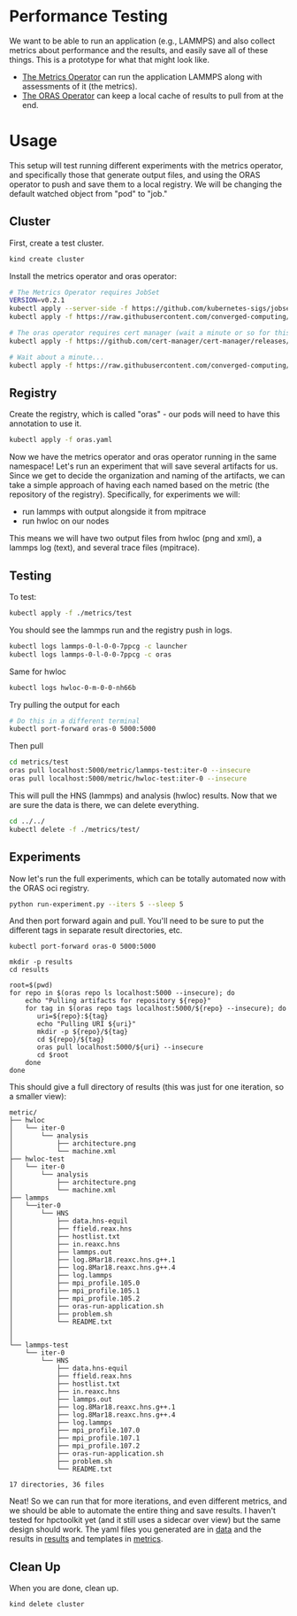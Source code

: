 # Performance Testing

We want to be able to run an application (e.g., LAMMPS) and also collect metrics about performance and the results, and easily save all of these things. This is a prototype for what that might look like.

 - [The Metrics Operator](https://github.com/converged-computing/metrics-operator) can run the application LAMMPS along with assessments of it (the metrics).
 - [The ORAS Operator](https://github.com/converged-computing/oras-operator) can keep a local cache of results to pull from at the end.
 
# Usage

This setup will test running different experiments with the metrics operator, and specifically those that generate output files,
and using the ORAS operator to push and save them to a local registry. We will be changing the default watched object from "pod" to
"job."

## Cluster

First, create a test cluster.

```bash
kind create cluster
```

Install the metrics operator and oras operator:

```bash
# The Metrics Operator requires JobSet
VERSION=v0.2.1
kubectl apply --server-side -f https://github.com/kubernetes-sigs/jobset/releases/download/$VERSION/manifests.yaml
kubectl apply -f https://raw.githubusercontent.com/converged-computing/metrics-operator/main/examples/dist/metrics-operator.yaml

# The oras operator requires cert manager (wait a minute or so for this to be ready)
kubectl apply -f https://github.com/cert-manager/cert-manager/releases/download/v1.13.1/cert-manager.yaml

# Wait about a minute...
kubectl apply -f https://raw.githubusercontent.com/converged-computing/oras-operator/main/examples/dist/oras-operator.yaml
```

## Registry

Create the registry, which is called "oras" - our pods will need to have this annotation to use it.

```bash
kubectl apply -f oras.yaml
```

Now we have the metrics operator and oras operator running in the same namespace! Let's run an experiment that will save several artifacts for us. Since we get to decide the organization and naming of the artifacts, we can take a simple approach of having each named based on the metric (the repository of the registry). Specifically, for experiments we will:

 - run lammps with output alongside it from mpitrace
 - run hwloc on our nodes

This means we will have two output files from hwloc (png and xml), a lammps log (text), and several trace files (mpitrace). 

## Testing

To test:

```bash
kubectl apply -f ./metrics/test
```

You should see the lammps run and the registry push in logs.

```bash
kubectl logs lammps-0-l-0-0-7ppcg -c launcher
kubectl logs lammps-0-l-0-0-7ppcg -c oras
```
Same for hwloc

```bash
kubectl logs hwloc-0-m-0-0-nh66b 
```

Try pulling the output for each

```bash
# Do this in a different terminal
kubectl port-forward oras-0 5000:5000
```

Then pull

```bash
cd metrics/test
oras pull localhost:5000/metric/lammps-test:iter-0 --insecure
oras pull localhost:5000/metric/hwloc-test:iter-0 --insecure
```

This will pull the HNS (lammps) and analysis (hwloc) results.
Now that we are sure the data is there, we can delete everything.

```bash
cd ../../
kubectl delete -f ./metrics/test/
```

## Experiments

Now let's run the full experiments, which can be totally automated now with the ORAS oci registry.

```bash
python run-experiment.py --iters 5 --sleep 5
```

And then port forward again and pull. You'll need to be sure to put the different tags in separate result directories, etc.

```
kubectl port-forward oras-0 5000:5000
```
```
mkdir -p results
cd results
```

```console
root=$(pwd)
for repo in $(oras repo ls localhost:5000 --insecure); do
    echo "Pulling artifacts for repository ${repo}"
    for tag in $(oras repo tags localhost:5000/${repo} --insecure); do
       uri=${repo}:${tag}       
       echo "Pulling URI ${uri}"
       mkdir -p ${repo}/${tag}
       cd ${repo}/${tag}
       oras pull localhost:5000/${uri} --insecure
       cd $root
    done
done
```

This should give a full directory of results (this was just for one iteration, so a smaller view):

```console
metric/
├── hwloc
│   └── iter-0
│       └── analysis
│           ├── architecture.png
│           └── machine.xml
├── hwloc-test
│   └── iter-0
│       └── analysis
│           ├── architecture.png
│           └── machine.xml
├── lammps
│   └──iter-0
│       └── HNS
│           ├── data.hns-equil
│           ├── ffield.reax.hns
│           ├── hostlist.txt
│           ├── in.reaxc.hns
│           ├── lammps.out
│           ├── log.8Mar18.reaxc.hns.g++.1
│           ├── log.8Mar18.reaxc.hns.g++.4
│           ├── log.lammps
│           ├── mpi_profile.105.0
│           ├── mpi_profile.105.1
│           ├── mpi_profile.105.2
│           ├── oras-run-application.sh
│           ├── problem.sh
│           └── README.txt
│    
│
└── lammps-test
    └── iter-0
        └── HNS
            ├── data.hns-equil
            ├── ffield.reax.hns
            ├── hostlist.txt
            ├── in.reaxc.hns
            ├── lammps.out
            ├── log.8Mar18.reaxc.hns.g++.1
            ├── log.8Mar18.reaxc.hns.g++.4
            ├── log.lammps
            ├── mpi_profile.107.0
            ├── mpi_profile.107.1
            ├── mpi_profile.107.2
            ├── oras-run-application.sh
            ├── problem.sh
            └── README.txt

17 directories, 36 files
```

Neat! So we can run that for more iterations, and even different metrics, and we should be able to automate the entire thing
and save results. I haven't tested for hpctoolkit yet (and it still uses a sidecar over view) but the same design should work.
The yaml files you generated are in [data](data) and the results in [results](results) and templates in [metrics](metrics).

## Clean Up

When you are done, clean up.

```bash
kind delete cluster
```
